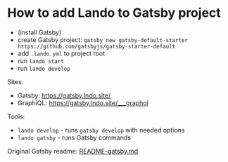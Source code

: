 # How to add Lando to Gatsby project

- (install Gatsby)
- create Gatsby project: `gatsby new gatsby-default-starter https://github.com/gatsbyjs/gatsby-starter-default`
- add `.lando.yml` to project root
- run `lando start`
- run `lando develop`

Sites:

- Gatsby: <https://gatsby.lndo.site/>
- GraphiQL: <https://gatsby.lndo.site/___graphql>

Tools:

- `lando develop` - runs `gatsby develop` with needed options
- `lando gatsby` - runs Gatsby commands

Original Gatsby readme: [README-gatsby.md](README-gatsby.md)
